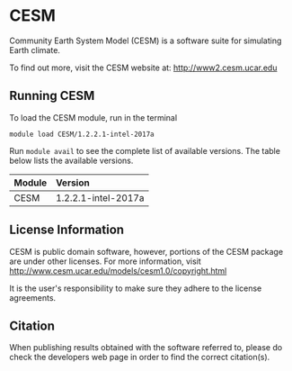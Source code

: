 # CESM

Community Earth System Model (CESM) is a software suite for simulating Earth climate.

To find out more, visit the CESM website at: http://www2.cesm.ucar.edu

## Running CESM

To load the CESM module, run in the terminal

    module load CESM/1.2.2.1-intel-2017a

Run `module avail` to see the complete list of available versions. The table below lists the
available versions.

| Module     | Version     |
| :------------- | :------------- |
| CESM |1.2.2.1-intel-2017a|

## License Information

CESM is public domain software, however, portions of the CESM package are under other licenses. For more information, visit http://www.cesm.ucar.edu/models/cesm1.0/copyright.html

It is the user's responsibility to make sure they adhere to the license agreements.

## Citation

When publishing results obtained with the software referred to, please do check the developers web page in order to find the correct citation(s).

